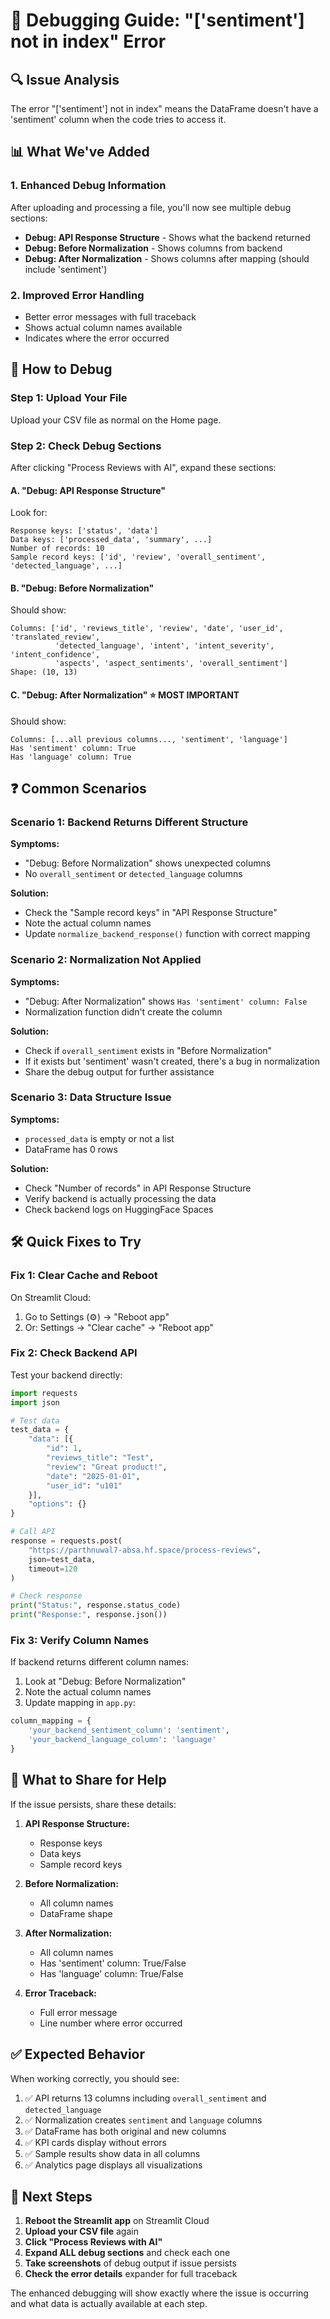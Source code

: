 # 🐛 Debugging Guide: "['sentiment'] not in index" Error

## 🔍 Issue Analysis

The error "['sentiment'] not in index" means the DataFrame doesn't have a 'sentiment' column when the code tries to access it.

## 📊 What We've Added

### 1. Enhanced Debug Information
After uploading and processing a file, you'll now see multiple debug sections:

- **Debug: API Response Structure** - Shows what the backend returned
- **Debug: Before Normalization** - Shows columns from backend
- **Debug: After Normalization** - Shows columns after mapping (should include 'sentiment')

### 2. Improved Error Handling
- Better error messages with full traceback
- Shows actual column names available
- Indicates where the error occurred

## 🔧 How to Debug

### Step 1: Upload Your File
Upload your CSV file as normal on the Home page.

### Step 2: Check Debug Sections
After clicking "Process Reviews with AI", expand these sections:

#### A. "Debug: API Response Structure"
Look for:
```
Response keys: ['status', 'data']
Data keys: ['processed_data', 'summary', ...]
Number of records: 10
Sample record keys: ['id', 'review', 'overall_sentiment', 'detected_language', ...]
```

#### B. "Debug: Before Normalization"
Should show:
```
Columns: ['id', 'reviews_title', 'review', 'date', 'user_id', 'translated_review', 
          'detected_language', 'intent', 'intent_severity', 'intent_confidence', 
          'aspects', 'aspect_sentiments', 'overall_sentiment']
Shape: (10, 13)
```

#### C. "Debug: After Normalization" ⭐ MOST IMPORTANT
Should show:
```
Columns: [...all previous columns..., 'sentiment', 'language']
Has 'sentiment' column: True
Has 'language' column: True
```

## ❓ Common Scenarios

### Scenario 1: Backend Returns Different Structure
**Symptoms:**
- "Debug: Before Normalization" shows unexpected columns
- No `overall_sentiment` or `detected_language` columns

**Solution:**
- Check the "Sample record keys" in "API Response Structure"
- Note the actual column names
- Update `normalize_backend_response()` function with correct mapping

### Scenario 2: Normalization Not Applied
**Symptoms:**
- "Debug: After Normalization" shows `Has 'sentiment' column: False`
- Normalization function didn't create the column

**Solution:**
- Check if `overall_sentiment` exists in "Before Normalization"
- If it exists but 'sentiment' wasn't created, there's a bug in normalization
- Share the debug output for further assistance

### Scenario 3: Data Structure Issue
**Symptoms:**
- `processed_data` is empty or not a list
- DataFrame has 0 rows

**Solution:**
- Check "Number of records" in API Response Structure
- Verify backend is actually processing the data
- Check backend logs on HuggingFace Spaces

## 🛠️ Quick Fixes to Try

### Fix 1: Clear Cache and Reboot
On Streamlit Cloud:
1. Go to Settings (⚙️) → "Reboot app"
2. Or: Settings → "Clear cache" → "Reboot app"

### Fix 2: Check Backend API
Test your backend directly:
```python
import requests
import json

# Test data
test_data = {
    "data": [{
        "id": 1,
        "reviews_title": "Test",
        "review": "Great product!",
        "date": "2025-01-01",
        "user_id": "u101"
    }],
    "options": {}
}

# Call API
response = requests.post(
    "https://parthnuwal7-absa.hf.space/process-reviews",
    json=test_data,
    timeout=120
)

# Check response
print("Status:", response.status_code)
print("Response:", response.json())
```

### Fix 3: Verify Column Names
If backend returns different column names:

1. Look at "Debug: Before Normalization"
2. Note the actual column names
3. Update mapping in `app.py`:

```python
column_mapping = {
    'your_backend_sentiment_column': 'sentiment',
    'your_backend_language_column': 'language'
}
```

## 📝 What to Share for Help

If the issue persists, share these details:

1. **API Response Structure:**
   - Response keys
   - Data keys
   - Sample record keys

2. **Before Normalization:**
   - All column names
   - DataFrame shape

3. **After Normalization:**
   - All column names
   - Has 'sentiment' column: True/False
   - Has 'language' column: True/False

4. **Error Traceback:**
   - Full error message
   - Line number where error occurred

## ✅ Expected Behavior

When working correctly, you should see:

1. ✅ API returns 13 columns including `overall_sentiment` and `detected_language`
2. ✅ Normalization creates `sentiment` and `language` columns
3. ✅ DataFrame has both original and new columns
4. ✅ KPI cards display without errors
5. ✅ Sample results show data in all columns
6. ✅ Analytics page displays all visualizations

## 🚀 Next Steps

1. **Reboot the Streamlit app** on Streamlit Cloud
2. **Upload your CSV file** again
3. **Click "Process Reviews with AI"**
4. **Expand ALL debug sections** and check each one
5. **Take screenshots** of debug output if issue persists
6. **Check the error details** expander for full traceback

The enhanced debugging will show exactly where the issue is occurring and what data is actually available at each step.
